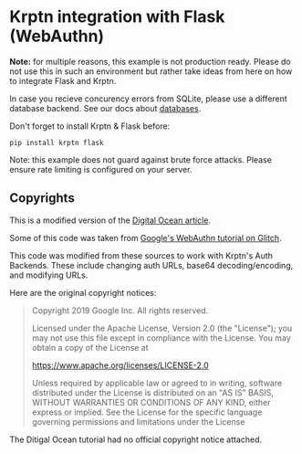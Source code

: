 # Krptn integration with Flask (WebAuthn)

**Note:** for multiple reasons, this example is not production ready. Please do not use this in such an environment but rather take ideas from here on how to integrate Flask and Krptn.

In case you recieve concurency errors from SQLite, please use a different database backend. See our docs about [databases](https://docs.krptn.dev/README-DATABASES.html).

Don't forget to install Krptn & Flask before:

```shell
pip install krptn flask
```

Note: this example does not guard against brute force attacks. Please ensure rate limiting is configured on your server.

## Copyrights

This is a modified version of the [Digital Ocean article](https://www.digitalocean.com/community/tutorials/how-to-add-authentication-to-your-app-with-flask-login).

Some of this code was taken from [Google's WebAuthn tutorial on Glitch](https://glitch.com/edit/#!/webauthn-codelab-start?path=README.md%3A1%3A0).

This code was modified from these sources to work with Krptn's Auth Backends. These include changing auth URLs, base64 decoding/encoding, and modifying URLs.

Here are the original copyright notices:

> Copyright 2019 Google Inc. All rights reserved.
>
> Licensed under the Apache License, Version 2.0 (the "License");
> you may not use this file except in compliance with the License.
> You may obtain a copy of the License at
>
>    https://www.apache.org/licenses/LICENSE-2.0
>
> Unless required by applicable law or agreed to in writing, software
> distributed under the License is distributed on an "AS IS" BASIS,
> WITHOUT WARRANTIES OR CONDITIONS OF ANY KIND, either express or implied.
> See the License for the specific language governing permissions and
> limitations under the License

The Ditigal Ocean tutorial had no official copyright notice attached.
